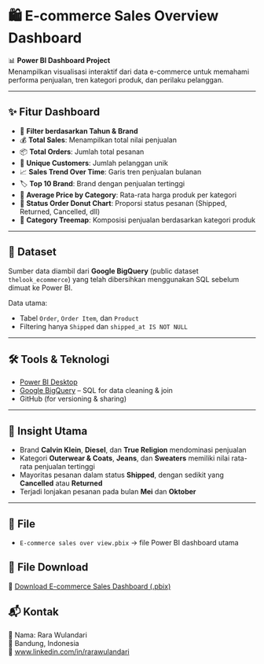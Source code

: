 # 🛍️ E-commerce Sales Overview Dashboard

📊 **Power BI Dashboard Project**  
Menampilkan visualisasi interaktif dari data e-commerce untuk memahami performa penjualan, tren kategori produk, dan perilaku pelanggan.

---

## ✨ Fitur Dashboard

- 🔎 **Filter berdasarkan Tahun & Brand**
- 💰 **Total Sales**: Menampilkan total nilai penjualan
- 📦 **Total Orders**: Jumlah total pesanan
- 👥 **Unique Customers**: Jumlah pelanggan unik
- 📈 **Sales Trend Over Time**: Garis tren penjualan bulanan
- 🏷️ **Top 10 Brand**: Brand dengan penjualan tertinggi
- 🛒 **Average Price by Category**: Rata-rata harga produk per kategori
- 🎯 **Status Order Donut Chart**: Proporsi status pesanan (Shipped, Returned, Cancelled, dll)
- 🌈 **Category Treemap**: Komposisi penjualan berdasarkan kategori produk

---

## 🧩 Dataset

Sumber data diambil dari **Google BigQuery** (public dataset `thelook_ecommerce`) yang telah dibersihkan menggunakan SQL sebelum dimuat ke Power BI.

Data utama:
- Tabel `Order`, `Order Item`, dan `Product`
- Filtering hanya `Shipped` dan `shipped_at IS NOT NULL`

---

## 🛠️ Tools & Teknologi

- [Power BI Desktop](https://powerbi.microsoft.com/)
- [Google BigQuery](https://cloud.google.com/bigquery) – SQL for data cleaning & join
- GitHub (for versioning & sharing)

---

## 📌 Insight Utama

- Brand **Calvin Klein**, **Diesel**, dan **True Religion** mendominasi penjualan
- Kategori **Outerwear & Coats**, **Jeans**, dan **Sweaters** memiliki nilai rata-rata penjualan tertinggi
- Mayoritas pesanan dalam status **Shipped**, dengan sedikit yang **Cancelled** atau **Returned**
- Terjadi lonjakan pesanan pada bulan **Mei** dan **Oktober**

---

## 📁 File

- `E-commerce sales over view.pbix` → file Power BI dashboard utama
## 📁 File Download

🔗 [Download E-commerce Sales Dashboard (.pbix)](https://drive.google.com/file/d/1Z1kBWGIu0lSm6bwOTPvNuZCjx4yU3j4F/view?usp=sharing)

## 📬 Kontak

📧 Nama: Rara Wulandari  
📍 Bandung, Indonesia  
🔗 www.linkedin.com/in/rarawulandari   
